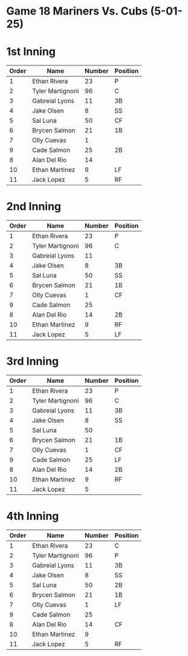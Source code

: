 # Game 18 Mariners Vs. Cubs (5-01-25)

# 1st Inning

| Order | Name | Number | Position |
| --- | --- 			 | --- | --- |
| 1   | Ethan Rivera     | 23  | P   |
| 2   | Tyler Martignoni | 96  | C   |
| 3   | Gabreial Lyons   | 11  | 3B  |
| 4   | Jake Olsen       | 8   | SS  |
| 5   | Sal Luna         | 50  | CF  |
| 6   | Brycen Salmon    | 21  | 1B  |
| 7   | Olly Cuevas      | 1   |     |
| 9   | Cade Salmon      | 25  | 2B  |
| 8   | Alan Del Rio     | 14  |     |
| 10  | Ethan Martinez   | 9   | LF  |
| 11  | Jack Lopez       | 5   | RF  |


# 2nd Inning

| Order | Name | Number | Position |
| --- | --- 			 | --- | --- |
| 1   | Ethan Rivera     | 23  | P   |
| 2   | Tyler Martignoni | 96  | C   |
| 3   | Gabreial Lyons   | 11  |     |
| 4   | Jake Olsen       | 8   | 3B  |
| 5   | Sal Luna         | 50  | SS  |
| 6   | Brycen Salmon    | 21  | 1B  |
| 7   | Olly Cuevas      | 1   | CF  |
| 9   | Cade Salmon      | 25  |     |
| 8   | Alan Del Rio     | 14  | 2B  |
| 10  | Ethan Martinez   | 9   | RF  |
| 11  | Jack Lopez       | 5   | LF  |

# 3rd Inning

| Order | Name | Number | Position |
| --- | --- 			 | --- | --- |
| 1   | Ethan Rivera     | 23  | P   |
| 2   | Tyler Martignoni | 96  | C   |
| 3   | Gabreial Lyons   | 11  | 3B  |
| 4   | Jake Olsen       | 8   | SS  |
| 5   | Sal Luna         | 50  |     |
| 6   | Brycen Salmon    | 21  | 1B  |
| 7   | Olly Cuevas      | 1   | CF  |
| 9   | Cade Salmon      | 25  | LF  |
| 8   | Alan Del Rio     | 14  | 2B  |
| 10  | Ethan Martinez   | 9   | RF  |
| 11  | Jack Lopez       | 5   |     |

# 4th Inning

| Order | Name | Number | Position |
| --- | --- 			 | --- | --- |
| 1   | Ethan Rivera     | 23  | C   |
| 2   | Tyler Martignoni | 96  | P   |
| 3   | Gabreial Lyons   | 11  | 3B  |
| 4   | Jake Olsen       | 8   | SS  |
| 5   | Sal Luna         | 50  | 2B  |
| 6   | Brycen Salmon    | 21  | 1B  |
| 7   | Olly Cuevas      | 1   | LF  |
| 9   | Cade Salmon      | 25  |     |
| 8   | Alan Del Rio     | 14  | CF  |
| 10  | Ethan Martinez   | 9   |     |
| 11  | Jack Lopez       | 5   | RF  |